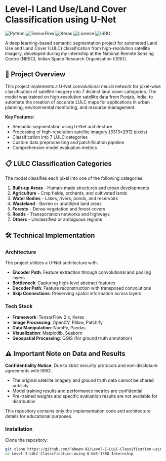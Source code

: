# Level-I Land Use/Land Cover Classification using U-Net

![Python](https://img.shields.io/badge/Python-3.8%2B-orange)
![TensorFlow](https://img.shields.io/badge/TensorFlow-2.8%2B-blue)
![Keras](https://img.shields.io/badge/Keras-Deep%20Learning-red)
![License](https://img.shields.io/badge/License-Apache%202.0-green)
![ISRO](https://img.shields.io/badge/Project-ISRO%20Internship-purple)

A deep learning-based semantic segmentation project for automated Land Use and Land Cover (LULC) classification from high-resolution satellite imagery, developed during my internship at the National Remote Sensing Centre (NRSC), Indian Space Research Organisation (ISRO).

## 🚀 Project Overview

This project implements a U-Net convolutional neural network for pixel-wise classification of satellite imagery into 7 distinct land cover categories. The model was trained on high-resolution satellite data from Punjab, India, to automate the creation of accurate LULC maps for applications in urban planning, environmental monitoring, and resource management.

**Key Features:**
- Semantic segmentation using U-Net architecture
- Processing of high-resolution satellite imagery (3313×2912 pixels)
- Classification into 7 LULC categories
- Custom data preprocessing and patchification pipeline
- Comprehensive model evaluation metrics

## 📋 LULC Classification Categories

The model classifies each pixel into one of the following categories:
1. **Built-up Areas** - Human-made structures and urban developments
2. **Agriculture** - Crop fields, orchards, and cultivated lands
3. **Water Bodies** - Lakes, rivers, ponds, and reservoirs
4. **Wasteland** - Barren or unutilized land areas
5. **Forests** - Dense vegetation and forest covers
6. **Roads** - Transportation networks and highways
7. **Others** - Unclassified or ambiguous regions

## 🛠️ Technical Implementation

### Architecture
The project utilizes a U-Net architecture with:
- **Encoder Path**: Feature extraction through convolutional and pooling layers
- **Bottleneck**: Capturing high-level abstract features
- **Decoder Path**: Feature reconstruction with transposed convolutions
- **Skip Connections**: Preserving spatial information across layers

### Tech Stack
- **Framework**: TensorFlow 2.x, Keras
- **Image Processing**: OpenCV, Pillow, Patchify
- **Data Manipulation**: NumPy, Pandas
- **Visualization**: Matplotlib, Seaborn
- **Geospatial Processing**: QGIS (for ground truth annotation)

## ⚠️ Important Note on Data and Results

**Confidentiality Notice**: 
Due to strict security protocols and non-disclosure agreements with ISRO:
- The original satellite imagery and ground truth data cannot be shared publicly
- Model training results and performance metrics are confidential
- Pre-trained weights and specific evaluation results are not available for distribution

This repository contains only the implementation code and architecture details for educational purposes.

### Installation
Clone the repository:
```bash
git clone https://github.com/Faheem-02/Level-I-LULC-Classification-using-U-Net-ISRO-Internship.git
cd Level-I-LULC-Classification-using-U-Net-ISRO-Internship
